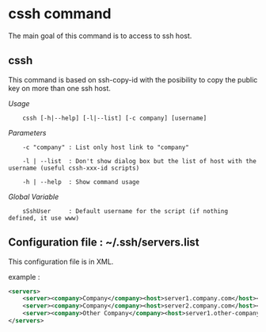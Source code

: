 # cssh command
The main goal of this command is to access to ssh host.

## cssh
This command is based on ssh-copy-id with the posibility to copy the public key on more than one ssh host.

_Usage_
```
    cssh [-h|--help] [-l|--list] [-c company] [username]
```

_Parameters_
```
	-c "company" : List only host link to "company"

	-l | --list  : Don't show dialog box but the list of host with the username (useful cssh-xxx-id scripts)
	
	-h | --help  : Show command usage 
```
_Global Variable_
```
	sSshUser     : Default username for the script (if nothing defined, it use www)
```

## Configuration file : ~/.ssh/servers.list
This configuration file is in XML. 

example : 
```xml
<servers>
    <server><company>Company</company><host>server1.company.com</host></server>
    <server><company>Company</company><host>server2.company.com</host></server>
    <server><company>Other Company</company><host>server1.other-company.com</host></server>
</servers>
```

